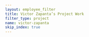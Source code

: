 ```yaml
---
layout: employee_filter
title: Victor Zapanta’s Project Work
filter_type: project
name: victor-zapanta
skip_index: true
---
```

